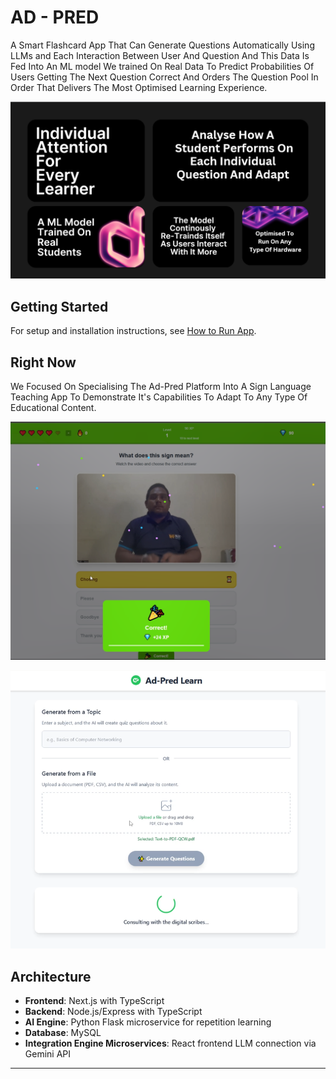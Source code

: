 # AD - PRED
A Smart Flashcard App That Can Generate Questions Automatically Using LLMs and Each Interaction Between User And Question And This Data Is Fed Into An ML model We trained On Real Data To Predict Probabilities Of Users Getting The Next Question Correct And Orders The Question Pool In Order That Delivers The Most Optimised Learning Experience.

![an extract from the slides listing eatures of ad pred](readme-img/Features.png)

## Getting Started

For setup and installation instructions, see [How to Run App](README_How_to_run_app.md).


## Right Now
We Focused On Specialising The Ad-Pred Platform Into A Sign Language Teaching App To Demonstrate It's Capabilities To Adapt To Any Type Of Educational Content.

![flashcard ui](readme-img/Flashcards.png)

![image of integration engine ui](readme-img/IntegrationEngine.png)

## Architecture

- **Frontend**: Next.js with TypeScript
- **Backend**: Node.js/Express with TypeScript
- **AI Engine**: Python Flask microservice for repetition learning
- **Database**: MySQL
- **Integration Engine Microservices**: React frontend LLM connection via Gemini API

---
